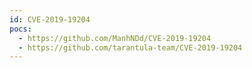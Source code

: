 ```yaml
---
id: CVE-2019-19204
pocs:
  - https://github.com/ManhNDd/CVE-2019-19204
  - https://github.com/tarantula-team/CVE-2019-19204
---
```

